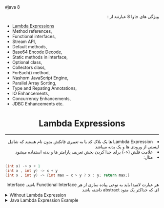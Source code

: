 #java 8
<p dir="rtl">
ویژگی های جاوا 8 عبارتند از :
</p>

- [Lambda Expressions](#lambda-expressions)
- Method references,
- Functional interfaces,
- Stream API,
- Default methods,
- Base64 Encode Decode,
- Static methods in interface,
- Optional class,
- Collectors class,
- ForEach() method,
- Nashorn JavaScript Engine,
- Parallel Array Sorting,
- Type and Repating Annotations,
- IO Enhancements,
- Concurrency Enhancements,
- JDBC Enhancements etc.


<div align="center">

# Lambda Expressions
</div>

---

<div dir="rtl">

<li>
 Lambda Expression ها یک بلاک کد یا به تعبیری فانکش بدون نام هستند که شامل لیستی از   
  ورودی ها و یک بدنه میباشد
</li>
<li>
علامت فلش (<-) برای جدا کردن بخش تعریف پارامتر ها و بدنه استفاده میشود
</li>
<li>
مثال:
</li>
</div>

``` java
(int x) -> x + 1
(int x , int y) -> x + y
(int x , int y) -> {int max = x > y ? x : y; return max;}
```

<div dir="rtl">
هر عبارت لامبدا باید به نوعی پیاده سازی از هر  Functional Interface باشد. Interface ای که حداکثر یک متود
abstract داشته باشد
</div>

<details>
<summary>Without Lambda Expression</summary>

```java
interface Drawable{  
    public void draw();  
}  
public class LambdaExpressionExample {  
    public static void main(String[] args) {  
        int width=10;  
  
        //without lambda, Drawable implementation using anonymous class  
        Drawable d=new Drawable(){  
            public void draw(){System.out.println("Drawing "+width);}  
        };  
        d.draw();  
    }  
} 
```
</details>

<details>
<summary>Java Lambda Expression Example</summary>

```java
@FunctionalInterface  //It is optional  
interface Drawable{  
public void draw();  
}

public class LambdaExpressionExample2 {  
public static void main(String[] args) {  
int width=10;

        //with lambda  
        Drawable d2=()->{  
            System.out.println("Drawing "+width);  
        };  
        d2.draw();  
    }  
} 
```
</details>